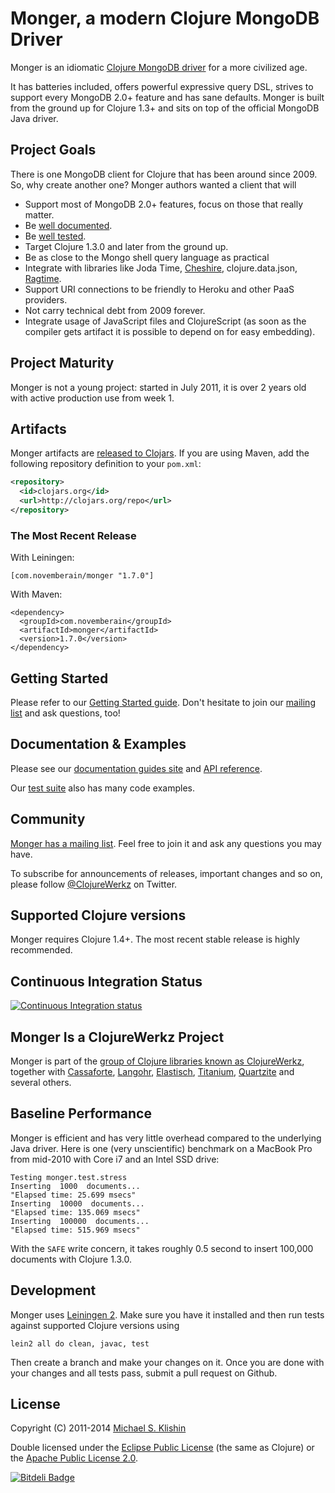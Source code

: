 # Monger, a modern Clojure MongoDB Driver

Monger is an idiomatic [Clojure MongoDB driver](http://clojuremongodb.info) for a more civilized age.

It has batteries included, offers powerful expressive query DSL, strives to support every MongoDB 2.0+ feature and has sane defaults. Monger is built from the
ground up for Clojure 1.3+ and sits on top of the official MongoDB Java driver.


## Project Goals

There is one MongoDB client for Clojure that has been around since 2009. So, why create another one? Monger authors
wanted a client that will

 * Support most of MongoDB 2.0+ features, focus on those that really matter.
 * Be [well documented](http://clojuremongodb.info).
 * Be [well tested](https://github.com/michaelklishin/monger/tree/master/test/monger/test).
 * Target Clojure 1.3.0 and later from the ground up.
 * Be as close to the Mongo shell query language as practical
 * Integrate with libraries like Joda Time, [Cheshire](https://github.com/dakrone/cheshire), clojure.data.json, [Ragtime](https://github.com/weavejester/ragtime).
 * Support URI connections to be friendly to Heroku and other PaaS providers.
 * Not carry technical debt from 2009 forever.
 * Integrate usage of JavaScript files and ClojureScript (as soon as the compiler gets artifact it is possible to depend on for easy embedding).



## Project Maturity

Monger is not a young project: started in July 2011, it is over 2
years old with active production use from week 1.


## Artifacts

Monger artifacts are [released to
Clojars](https://clojars.org/com.novemberain/monger). If you are using
Maven, add the following repository definition to your `pom.xml`:

``` xml
<repository>
  <id>clojars.org</id>
  <url>http://clojars.org/repo</url>
</repository>
```

### The Most Recent Release

With Leiningen:

    [com.novemberain/monger "1.7.0"]

With Maven:

    <dependency>
      <groupId>com.novemberain</groupId>
      <artifactId>monger</artifactId>
      <version>1.7.0</version>
    </dependency>



## Getting Started

Please refer to our [Getting Started
guide](http://clojuremongodb.info/articles/getting_started.html). Don't
hesitate to join our [mailing
list](https://groups.google.com/forum/#!forum/clojure-mongodb) and ask
questions, too!


## Documentation & Examples

Please see our [documentation guides
site](http://clojuremongodb.info/) and [API
reference](http://reference.clojuremongodb.info).

Our [test
suite](https://github.com/michaelklishin/monger/tree/master/test/monger/test)
also has many code examples.


## Community

[Monger has a mailing
list](https://groups.google.com/forum/#!forum/clojure-mongodb). Feel
free to join it and ask any questions you may have.

To subscribe for announcements of releases, important changes and so
on, please follow [@ClojureWerkz](https://twitter.com/#!/clojurewerkz)
on Twitter.


## Supported Clojure versions

Monger requires Clojure 1.4+. The most recent
stable release is highly recommended.


## Continuous Integration Status

[![Continuous Integration status](https://secure.travis-ci.org/michaelklishin/monger.png)](http://travis-ci.org/michaelklishin/monger)



## Monger Is a ClojureWerkz Project

Monger is part of the [group of Clojure libraries known as ClojureWerkz](http://clojurewerkz.org), together with
[Cassaforte](http://clojurecassandra.info), [Langohr](http://clojurerabbitmq.info), [Elastisch](http://clojureelasticsearch.info), [Titanium](http://titanium.clojurewerkz.org), [Quartzite](http://clojurequartz.info) and several others.


## Baseline Performance

Monger is efficient and has very little overhead
compared to the underlying Java driver. Here is one (very
unscientific) benchmark on a MacBook Pro from mid-2010 with Core i7
and an Intel SSD drive:

```
Testing monger.test.stress
Inserting  1000  documents...
"Elapsed time: 25.699 msecs"
Inserting  10000  documents...
"Elapsed time: 135.069 msecs"
Inserting  100000  documents...
"Elapsed time: 515.969 msecs"
```

With the `SAFE` write concern, it takes roughly 0.5 second to insert
100,000 documents with Clojure 1.3.0.



## Development

Monger uses [Leiningen 2](https://github.com/technomancy/leiningen/blob/master/doc/TUTORIAL.md). Make sure you have it installed and then run tests against
supported Clojure versions using

    lein2 all do clean, javac, test

Then create a branch and make your changes on it. Once you are done with your changes and all tests pass, submit a pull request
on Github.



## License

Copyright (C) 2011-2014 [Michael S. Klishin](http://twitter.com/michaelklishin)

Double licensed under the [Eclipse Public License](http://www.eclipse.org/legal/epl-v10.html) (the same as Clojure) or
the [Apache Public License 2.0](http://www.apache.org/licenses/LICENSE-2.0.html).


[![Bitdeli Badge](https://d2weczhvl823v0.cloudfront.net/michaelklishin/monger/trend.png)](https://bitdeli.com/free "Bitdeli Badge")

